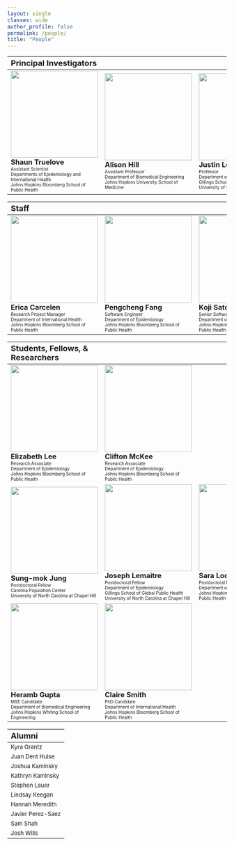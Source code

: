 ```yaml
---
layout: single
classes: wide
author_profile: false
permalink: /people/
title: "People"
---
```


| <font size="4">Principal Investigators</font> | | |
|:---|:---|:---|
| <img src="https://hopkinsidd.github.io/flepiMoP_site/images/Shaun_Truelove.jpeg" width="200px"/><br><b>Shaun Truelove</b><br><font size="1">Assistant Scientist<br>Departments of Epidemiology and International Health<br>Johns Hopkins Bloomberg School of Public Health</font> | <img src="https://hopkinsidd.github.io/flepiMoP_site/images/Alison_Hill.jpeg" width="200px"/><br><b>Alison Hill</b><br><font size="1">Assistant Professor<br>Department of Biomedical Engineering<br>Johns Hopkins University School of Medicine</font> | <img src="https://hopkinsidd.github.io/flepiMoP_site/images/Justin_Lessler.jpeg" width="200px"/><br><b>Justin Lessler</b><br><font size="1">Professor<br>Department of Epidemiology<br>Gillings School of Global Public Health<br>University of North Carolina at Chapel Hill</font> |

| <font size="4">Staff</font> | | |
|:---|:---|:---|
| <img src="https://hopkinsidd.github.io/flepiMoP_site/images/Erica_Carcelen.jpeg" width="200px"/><br><b>Erica Carcelen</b><br><font size="1">Research Project Manager<br>Department of International Health<br>Johns Hopkins Bloomberg School of Public Health</font> | <img src="https://hopkinsidd.github.io/flepiMoP_site/images/Pengcheng_Fang.jpeg" width="200px"/><br><b>Pengcheng Fang</b><br><font size="1">Software Engineer<br>Department of Epidemiology<br>Johns Hopkins Bloomberg School of Public Health</font> | <img src="https://hopkinsidd.github.io/flepiMoP_site/images/Koji_Sato.jpeg" width="200px"/><br><b>Koji Sato</b><br><font size="1">Senior Software Engineer<br>Department of International Health<br>Johns Hopkins Bloomberg School of Public Health</font> |

| <font size="4">Students, Fellows, & Researchers</font> | | |
|:---|:---|:---|
| <img src="https://hopkinsidd.github.io/flepiMoP_site/images/Elizabeth_Lee.jpeg" width="200px"/><br><b>Elizabeth Lee</b><br><font size="1">Research Associate<br>Department of Epidemiology<br>Johns Hopkins Bloomberg School of Public Health</font> | <img src="https://hopkinsidd.github.io/flepiMoP_site/images/Clifton_McKee.jpeg" width="200px"/><br><b>Clifton McKee</b><br><font size="1">Research Associate<br>Department of Epidemiology<br>Johns Hopkins Bloomberg School of Public Health</font> | |
| <img src="https://hopkinsidd.github.io/flepiMoP_site/images/Sung-mok_Jung.jpeg" width="200px"/><br><b>Sung-mok Jung</b><br><font size="1">Postdoctoral Fellow<br>Carolina Population Center<br>University of North Carolina at Chapel Hill</font>| <img src="https://hopkinsidd.github.io/flepiMoP_site/images/Joseph_Lemaitre.jpeg" width="200px"/><br><b>Joseph Lemaitre</b><br><font size="1">Postdoctoral Fellow<br>Department of Epidemiology<br>Gillings School of Global Public Health<br>University of North Carolina at Chapel Hill</font> | <img src="https://hopkinsidd.github.io/flepiMoP_site/images/Sara_Loo.jpeg" width="200px"/><br><b>Sara Loo</b><br><font size="1">Postdoctoral Fellow<br>Department of International Health<br>Johns Hopkins Bloomberg School of Public Health</font> |
| <img src="https://hopkinsidd.github.io/flepiMoP_site/images/Heramb_Gupta.jpeg" width="200px"/><br><b>Heramb Gupta</b><br><font size="1">MSE Candidate<br>Department of Biomedical Engineering<br>Johns Hopkins Whiting School of Engineering</font> | <img src="https://hopkinsidd.github.io/flepiMoP_site/images/Claire_Smith.jpeg" width="200px"/><br><b>Claire Smith</b><br><font size="1">PhD Candidate<br>Department of International Health<br>Johns Hopkins Bloomberg School of Public Health</font> | |

| <font size="4">Alumni</font> |
|:---|
| <font size="2">Kyra Grantz</font> |
| <font size="2">Juan Dent Hulse</font> |
| <font size="2">Joshua Kaminsky</font> |
| <font size="2">Kathryn Kaminsky</font> |
| <font size="2">Stephen Lauer</font> |
| <font size="2">Lindsay Keegan</font> |
| <font size="2">Hannah Meredith</font> |
| <font size="2">Javier Perez-Saez</font> |
| <font size="2">Sam Shah</font> |
| <font size="2">Josh Wills</font> |

